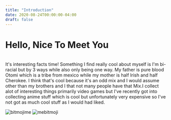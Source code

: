 ```yaml
---
title: "Introduction"
date: 2020-08-24T00:00:00-04:00
draft: false
---
```

<h1> Hello, Nice To Meet You </h1>
<br>
It's interesting facts time! Something I find really cool about myself is I'm bi-racial but by 3 ways while also only being one way. My father is pure blood Otomi which is a tribe from mexico while my mother is half Irish and half Cherokee. I think that's cool because it's an odd mix and I would assume other than my brothers and I that not many people have that Mix.I collect alot of interesting things primarily video games but I've recently got into collecting anime stuff which is cool but unfortunately very expensive so I've not got as much cool stuff as I would had liked.

![bitmojime](https://sharp-sammet-7aa19b.netlify.app/IMG_8681.png)
<img src="https://sharp-sammet-7aa19b.netlify.app/IMG_8681.png" alt="mebitmoji">
